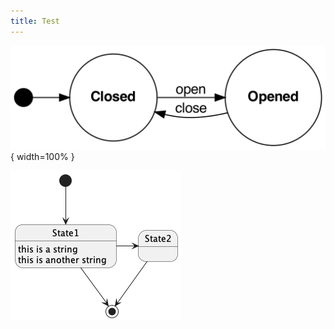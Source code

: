 ```yaml
---
title: Test
---
```


![](../dot/test.png){ width=100% }

![](../uml/test.png)

```{.cpp .numberLines include=src/code/test.cpp}

```
